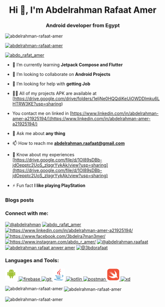 <h1 align="center">Hi 👋, I'm Abdelrahman Rafaat Amer</h1>
<h3 align="center">Android developer from Egypt</h3>

<p align="left"> <img src="https://komarev.com/ghpvc/?username=abdelrahman-rafaat-amer&label=Profile%20views&color=0e75b6&style=flat" alt="abdelrahman-rafaat-amer" /> </p>

<p align="left"> <a href="https://github.com/ryo-ma/github-profile-trophy"><img src="https://github-profile-trophy.vercel.app/?username=abdelrahman-rafaat-amer" alt="abdelrahman-rafaat-amer" /></a> </p>

<p align="left"> <a href="https://twitter.com/abdo_rafat_amer" target="blank"><img src="https://img.shields.io/twitter/follow/abdo_rafat_amer?logo=twitter&style=for-the-badge" alt="abdo_rafat_amer" /></a> </p>

- 🌱 I’m currently learning **Jetpack Compose and Flutter**

- 👯 I’m looking to collaborate on **Android Projects**

- 🤝 I’m looking for help with **getting Job**

- 👨‍💻 All of my projects APK are available at [https://drive.google.com/drive/folders/1eljNe0HQQdiKeUiOWDDlmku6LHTRW3KE?usp=sharing)

- You contact me on linked in [https://www.linkedin.com/in/abdelrahman-amer-a21925194/](https://www.linkedin.com/in/abdelrahman-amer-a21925194/)

- 💬 Ask me about **any thing**

- 📫 How to reach me **abdelrahman.raafaat@gmail.com**

- 📄 Know about my experiences [https://drive.google.com/file/d/1OI89sDBb-jdOepptc2UoS_zlqgrYykAk/view?usp=sharing](https://drive.google.com/file/d/1OI89sDBb-jdOepptc2UoS_zlqgrYykAk/view?usp=sharing)

- ⚡ Fun fact **I like playing PlayStation**

### Blogs posts
<!-- BLOG-POST-LIST:START -->
<!-- BLOG-POST-LIST:END -->

<h3 align="left">Connect with me:</h3>
<p align="left">
<a href="https://dev.to/@abdelrahman" target="blank"><img align="center" src="https://raw.githubusercontent.com/rahuldkjain/github-profile-readme-generator/master/src/images/icons/Social/devto.svg" alt="@abdelrahman" height="30" width="40" /></a>
<a href="https://twitter.com/abdo_rafat_amer" target="blank"><img align="center" src="https://raw.githubusercontent.com/rahuldkjain/github-profile-readme-generator/master/src/images/icons/Social/twitter.svg" alt="abdo_rafat_amer" height="30" width="40" /></a>
<a href="https://www.linkedin.com/in/abdelrahman-amer-a21925194/" target="blank"><img align="center" src="https://raw.githubusercontent.com/rahuldkjain/github-profile-readme-generator/master/src/images/icons/Social/linked-in-alt.svg" alt="https://www.linkedin.com/in/abdelrahman-amer-a21925194/" height="30" width="40" /></a>
<a href="https://www.facebook.com/3bdelra7man3mer/" target="blank"><img align="center" src="https://raw.githubusercontent.com/rahuldkjain/github-profile-readme-generator/master/src/images/icons/Social/facebook.svg" alt="https://www.facebook.com/3bdelra7man3mer/" height="30" width="40" /></a>
<a href="https://www.instagram.com/abdo_r_amer/" target="blank"><img align="center" src="https://raw.githubusercontent.com/rahuldkjain/github-profile-readme-generator/master/src/images/icons/Social/instagram.svg" alt="https://www.instagram.com/abdo_r_amer/" height="30" width="40" /></a>
<a href="https://medium.com/@abdelrahman.raafaat" target="blank"><img align="center" src="https://raw.githubusercontent.com/rahuldkjain/github-profile-readme-generator/master/src/images/icons/Social/medium.svg" alt="@abdelrahman.raafaat" height="30" width="40" /></a>
<a href="https://www.hackerrank.com/abdelrahman rafaat anwer amer" target="blank"><img align="center" src="https://raw.githubusercontent.com/rahuldkjain/github-profile-readme-generator/master/src/images/icons/Social/hackerrank.svg" alt="abdelrahman rafaat anwer amer" height="30" width="40" /></a>
<a href="https://www.hackerearth.com/@3bdorafaat" target="blank"><img align="center" src="https://raw.githubusercontent.com/rahuldkjain/github-profile-readme-generator/master/src/images/icons/Social/hackerearth.svg" alt="@3bdorafaat" height="30" width="40" /></a>
</p>

<h3 align="left">Languages and Tools:</h3>
<p align="left"> <a href="https://developer.android.com" target="_blank" rel="noreferrer"> <img src="https://raw.githubusercontent.com/devicons/devicon/master/icons/android/android-original-wordmark.svg" alt="android" width="40" height="40"/> </a> <a href="https://firebase.google.com/" target="_blank" rel="noreferrer"> <img src="https://www.vectorlogo.zone/logos/firebase/firebase-icon.svg" alt="firebase" width="40" height="40"/> </a> <a href="https://git-scm.com/" target="_blank" rel="noreferrer"> <img src="https://www.vectorlogo.zone/logos/git-scm/git-scm-icon.svg" alt="git" width="40" height="40"/> </a> <a href="https://www.java.com" target="_blank" rel="noreferrer"> <img src="https://raw.githubusercontent.com/devicons/devicon/master/icons/java/java-original.svg" alt="java" width="40" height="40"/> </a> <a href="https://kotlinlang.org" target="_blank" rel="noreferrer"> <img src="https://www.vectorlogo.zone/logos/kotlinlang/kotlinlang-icon.svg" alt="kotlin" width="40" height="40"/> </a> <a href="https://postman.com" target="_blank" rel="noreferrer"> <img src="https://www.vectorlogo.zone/logos/getpostman/getpostman-icon.svg" alt="postman" width="40" height="40"/> </a> <a href="https://developer.apple.com/swift/" target="_blank" rel="noreferrer"> <img src="https://raw.githubusercontent.com/devicons/devicon/master/icons/swift/swift-original.svg" alt="swift" width="40" height="40"/> </a> <a href="https://www.adobe.com/products/xd.html" target="_blank" rel="noreferrer"> <img src="https://cdn.worldvectorlogo.com/logos/adobe-xd.svg" alt="xd" width="40" height="40"/> </a> </p>

<p><img align="left" src="https://github-readme-stats.vercel.app/api/top-langs?username=abdelrahman-rafaat-amer&show_icons=true&locale=en&layout=compact" alt="abdelrahman-rafaat-amer" /></p>

<p>&nbsp;<img align="center" src="https://github-readme-stats.vercel.app/api?username=abdelrahman-rafaat-amer&show_icons=true&locale=en" alt="abdelrahman-rafaat-amer" /></p>

<p><img align="center" src="https://github-readme-streak-stats.herokuapp.com/?user=abdelrahman-rafaat-amer&" alt="abdelrahman-rafaat-amer" /></p>

